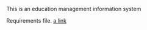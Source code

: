 This is an education management information system

Requirements file.
[a link](https://github.com/NaftaliHolland/Apollo/blob/6d913802d26920e2e8496f6fc3a62a4aab893a19/requirements.md)
